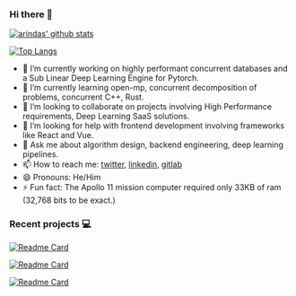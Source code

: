 ### Hi there 👋

[![arindas' github stats](https://github-readme-stats.vercel.app/api?username=arindas&include_all_commits=true&show_icons=true&hide_title=true&hide_border=true&theme=dark)](https://github.com/arindas)

[![Top Langs](https://github-readme-stats.vercel.app/api/top-langs/?username=arindas&langs_count=10&layout=compact&theme=dark&hide_border=true)](https://github.com/arindas)


<!--
**arindas/arindas** is a ✨ _special_ ✨ repository because its `README.md` (this file) appears on your GitHub profile.

Here are some ideas to get you started:
-->

- 🔭 I’m currently working on highly performant concurrent databases and a Sub Linear Deep Learning Engine for Pytorch.
- 🌱 I’m currently learning open-mp, concurrent decomposition of problems, concurrent C++, Rust.
- 👯 I’m looking to collaborate on projects involving High Performance requirements, Deep Learning SaaS solutions.
- 🤔 I’m looking for help with frontend development involving frameworks like React and Vue.
- 💬 Ask me about algorithm design, backend engineering, deep learning pipelines.
- 📫 How to reach me: [twitter](twitter.com/arind_das), [linkedin](www.linkedin.com/in/arind-das), [gitlab](https://gitlab.com/dasarindam.mails)
- 😄 Pronouns: He/Him
- ⚡ Fun fact: The Apollo 11 mission computer required only 33KB of ram (32,768 bits to be exact.)


### Recent projects :computer:
[![Readme Card](https://github-readme-stats.vercel.app/api/pin/?username=arindas&repo=papaya-react&theme=dark&hide_border=true)](https://github.com/arindas/papaya-react)

[![Readme Card](https://github-readme-stats.vercel.app/api/pin/?username=arindas&repo=riakv&theme=dark&hide_border=true)](https://github.com/arindas/riakv)

[![Readme Card](https://github-readme-stats.vercel.app/api/pin/?username=arindas&repo=remote-typist&theme=dark&hide_border=true)](https://github.com/arindas/remote-typist)
